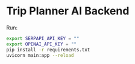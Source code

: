 # Trip Planner AI Backend
Run:
```bash
export SERPAPI_API_KEY = ""
export OPENAI_API_KEY = ""
pip install -r requirements.txt
uvicorn main:app --reload
```
